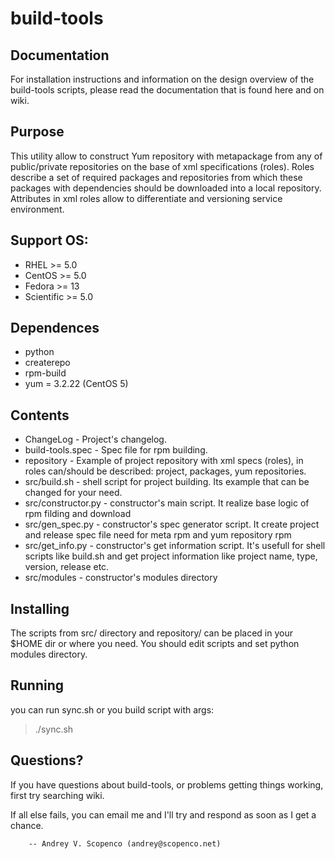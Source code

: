 build-tools
===========

Documentation
--------
For installation instructions and information on the design overview
of the build-tools scripts, please read the documentation that is found here 
and on wiki.

Purpose
-------
This utility allow to construct Yum repository with metapackage from any of public/private repositories on the base of xml specifications (roles). Roles describe a set of required packages and repositories from which these packages with dependencies should be downloaded into a local repository. Attributes in xml roles allow to differentiate and versioning service environment.

Support OS:
--------
- RHEL >= 5.0
- CentOS >= 5.0
- Fedora >= 13
- Scientific >= 5.0

Dependences
--------
- python 
- createrepo
- rpm-build
- yum = 3.2.22 (CentOS 5)

Contents
--------

- ChangeLog           - Project's changelog.
- build-tools.spec    - Spec file for rpm building.
- repository          - Example of project repository with xml specs (roles),
                        in roles can/should be described: project, packages, 
                        yum repositories.
- src/build.sh        - shell script for project building. Its example 
                        that can be changed for your need.
- src/constructor.py  - constructor's main script. It realize base logic 
                        of rpm filding and download
- src/gen_spec.py     - constructor's spec generator script. It create project
                        and release spec file need for meta rpm and yum 
                        repository rpm  
- src/get_info.py     - constructor's get information script. It's usefull
                        for shell scripts like build.sh and get project 
                        information like project name, type, version, 
                        release etc.
- src/modules         - constructor's modules directory


Installing
----------

The scripts from src/ directory  and repository/ can be placed in your $HOME dir 
or where you need. You should edit scripts and set python modules directory.

Running 
-------

you can run sync.sh or you build script with args:
> ./sync.sh 

Questions?
----------

If you have questions about build-tools, or problems getting things
working, first try searching wiki.

If all else fails, you can email me and I'll try and respond as
soon as I get a chance.

        -- Andrey V. Scopenco (andrey@scopenco.net)

